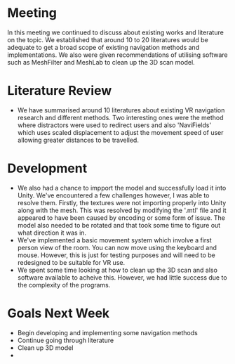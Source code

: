 # Meeting
In this meeting we continued to discuss about existing works and literature on the topic. We established that around 10 to 20 literatures would be adequate to get a broad scope of existing navigation methods and implementations. We also were given recommendations of utilising software such as MeshFilter and MeshLab to clean up the 3D scan model. 

# Literature Review
- We have summarised around 10 literatures about existing VR navigation research and different methods. Two interesting ones were the method where distractors were used to redirect users and also 'NaviFields' which uses scaled displacement to adjust the movement speed of user allowing greater distances to be travelled. 

# Development
- We also had a chance to impport the model and successfully load it into Unity. We've encountered a few challenges however, I was able to resolve them. Firstly, the textures were not importing properly into Unity along with the mesh. This was resolved by modifying the '.mtl' file and it appeared to have been caused by encoding or some form of issue. The model also needed to be rotated and that took some time to figure out what direction it was in. 
- We've implemented a basic movement system which involve a first person view of the room. You can now move using the keyboard and mouse. However, this is just for testing purposes and will need to be redesigned to be suitable for VR use. 
- We spent some time looking at how to clean up the 3D scan and also software available to acheive this. However, we had little success due to the complexity of the programs. 

# Goals Next Week
- Begin developing and implementing some navigation methods
- Continue going through literature 
- Clean up 3D model
- 

